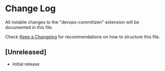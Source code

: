 # Change Log
All notable changes to the "devops-commitizen" extension will be documented in this file.

Check [Keep a Changelog](http://keepachangelog.com/) for recommendations on how to structure this file.

## [Unreleased]
- Initial release
